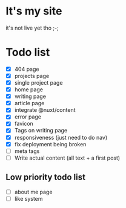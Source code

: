 # It's my site

it's not live yet tho ;-;

# Todo list

- [x] 404 page
- [x] projects page
- [x] single project page
- [x] home page
- [x] writing page
- [x] article page
- [x] integrate @nuxt/content
- [x] error page
- [x] favicon
- [x] Tags on writing page
- [x] responsiveness (just need to do nav)
- [x] fix deployment being broken
- [ ] meta tags
- [ ] Write actual content (all text + a first post)

## Low priority todo list

- [ ] about me page
- [ ] like system
